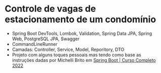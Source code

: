 # Controle de vagas de estacionamento de um condomínio
- Spring Boot DevTools, Lombok, Validation, Spring Data JPA, Spring Web, PostgreSQL JPA, Swagger
- CommandLineRunner
- Camadas: Controller, Service, Model, Reporitory, DTO
- Projeto com alguns toques pessoais mas tendo como base as instruções dadas por Michelli Brito em [Spring Boot | Curso Completo 2022](https://www.youtube.com/watch?v=LXRU-Z36GEU)
